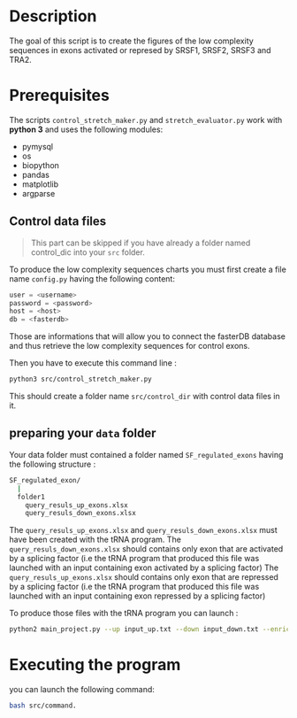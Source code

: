# Description

The goal of this script is to create the figures of the low complexity sequences in exons activated or represed by SRSF1, SRSF2, SRSF3 and TRA2.

# Prerequisites

The scripts `control_stretch_maker.py` and `stretch_evaluator.py` work with **python 3** and uses the following modules:
* pymysql
* os
* biopython
* pandas
* matplotlib
* argparse


## Control data files

>This part can be skipped if you have already a folder named control_dic into your `src` folder.

To produce the low complexity sequences charts you must first create a file name `config.py` having the following content:

```py
user = <username>
password = <password>
host = <host>
db = <fasterdb>
```
Those are informations that will allow you to connect the fasterDB database and thus retrieve the low complexity sequences for control exons.

Then you have to execute this command line :
```sh
python3 src/control_stretch_maker.py
```
This should create a folder name `src/control_dir` with control data files in it.

## preparing your `data` folder

Your data folder must contained a folder named `SF_regulated_exons` having the following structure :
```sh
SF_regulated_exon/
  |
  folder1
    query_resuls_up_exons.xlsx
    query_resuls_down_exons.xlsx
```
The `query_resuls_up_exons.xlsx` and `query_resuls_down_exons.xlsx` must have been created with the tRNA program.
The `query_resuls_down_exons.xlsx` should contains only exon that are activated by a splicing factor  (i.e the tRNA program that produced this file was launched with an input containing exon activated by a splicing factor)
The `query_resuls_up_exons.xlsx` should contains only exon that are repressed by a splicing factor  (i.e the tRNA program that produced this file was launched with an input containing exon repressed by a splicing factor)

To produce those files with the tRNA program you can launch :

```sh
python2 main_project.py --up input_up.txt --down input_down.txt --enrichment False
```

# Executing the program

you can launch the following command:

```sh
bash src/command.
```

